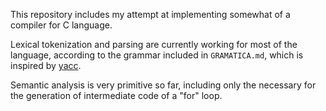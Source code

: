 This repository includes my attempt at implementing somewhat of a compiler for C language. 

Lexical tokenization and parsing are currently working for most of the language, according to the grammar included in `GRAMATICA.md`, which is inspired by [yacc](https://www.lysator.liu.se/c/ANSI-C-grammar-y.html).

Semantic analysis is very primitive so far, including only the necessary for the generation of intermediate code of a "for" loop.
